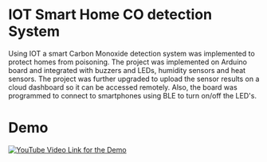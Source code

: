 # IOT Smart Home CO detection System
Using IOT a smart Carbon Monoxide detection system was implemented to protect homes from poisoning. The project was implemented on Arduino board
and integrated with buzzers and LEDs, humidity sensors and heat sensors. The project was further upgraded to upload the sensor results on a cloud dashboard
so it can be accessed remotely. Also, the board was programmed to connect to smartphones using BLE to turn on/off the LED's.

# Demo
[![YouTube Video Link for the Demo](https://img.youtube/os8uaNJi8EI/0.jpg)](https://youtu.be/os8uaNJi8EI)
